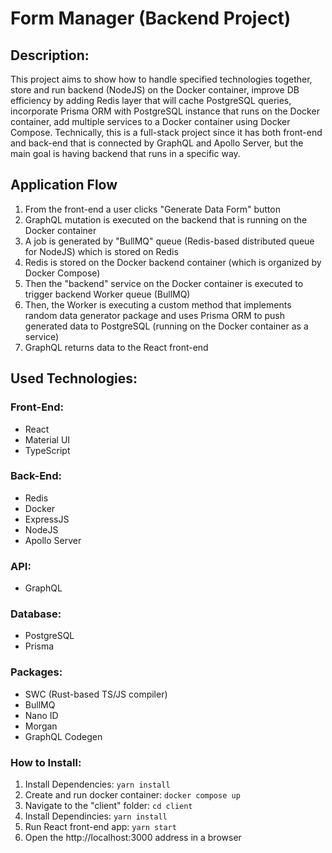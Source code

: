 # Form Manager (Backend Project)

## Description:
This project aims to show how to handle specified technologies together, store and run backend (NodeJS) on the Docker container, improve DB efficiency by adding Redis layer that will cache PostgreSQL queries, 
incorporate Prisma ORM with PostgreSQL instance that runs on the Docker container, add multiple services to a Docker container using Docker Compose. Technically, this is a full-stack project since it has both front-end and back-end that is connected by GraphQL 
and Apollo Server, but the main goal is having backend that runs in a specific way.

## Application Flow
1. From the front-end a user clicks "Generate Data Form" button
2. GraphQL mutation is executed on the backend that is running on the Docker container
3. A job is generated by "BullMQ" queue (Redis-based distributed queue for NodeJS) which is stored on Redis
4. Redis is stored on the Docker backend container (which is organized by Docker Compose)
5. Then the "backend" service on the Docker container is executed to trigger backend Worker queue (BullMQ)
6. Then, the Worker is executing a custom method that implements random data generator package and uses Prisma ORM to push generated data to PostgreSQL (running on the Docker container as a service)
7. GraphQL returns data to the React front-end

## Used Technologies:

### Front-End:
- React
- Material UI
- TypeScript

### Back-End:
- Redis
- Docker
- ExpressJS
- NodeJS
- Apollo Server

### API:
- GraphQL

### Database:
- PostgreSQL
- Prisma

### Packages:
- SWC (Rust-based TS/JS compiler)
- BullMQ
- Nano ID
- Morgan
- GraphQL Codegen

### How to Install:
1. Install Dependencies: `yarn install`
2. Create and run docker container: `docker compose up`
3. Navigate to the "client" folder: `cd client`
4. Install Dependincies: `yarn install`
5. Run React front-end app: `yarn start`
6. Open the http://localhost:3000 address in a browser
